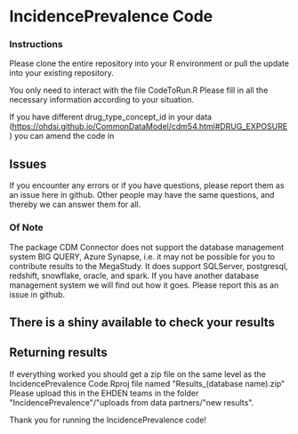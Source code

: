
# IncidencePrevalence Code

### Instructions
Please clone the entire repository into your R environment or pull the update into your existing repository.

You only need to interact with the file CodeToRun.R
Please fill in all the necessary information according to your situation. 

If you have different drug_type_concept_id in your data (https://ohdsi.github.io/CommonDataModel/cdm54.html#DRUG_EXPOSURE) you can amend the code in 


## Issues

If you encounter any errors or if you have questions, please report them as an issue here in github. 
Other people may have the same questions, and thereby we can answer them for all. 

### Of Note
The package CDM Connector does not support the database management system BIG QUERY, Azure Synapse, i.e. it may not be possible for you to contribute results to the MegaStudy. 
It does support SQLServer, postgresql, redshift, snowflake, oracle, and spark. 
If you have another database management system we will find out how it goes. Please report this as an issue in github.

## There is a shiny available to check your results

## Returning results

If everything worked you should get a zip file on the same level as the IncidencePrevalence Code.Rproj file named "Results_(database name).zip"
Please upload this in the EHDEN teams in the folder "IncidencePrevalence"/"uploads from data partners/"new results".

Thank you for running the IncidencePrevalence code!

